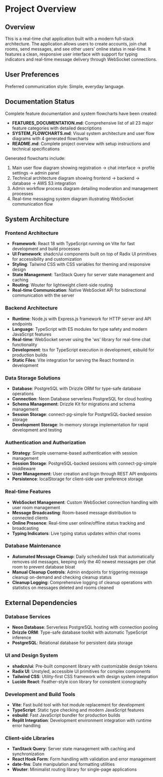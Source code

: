# Project Overview

## Overview

This is a real-time chat application built with a modern full-stack architecture. The application allows users to create accounts, join chat rooms, send messages, and see other users' online status in real-time. It features a clean, responsive user interface with support for typing indicators and real-time message delivery through WebSocket connections.

## User Preferences

Preferred communication style: Simple, everyday language.

## Documentation Status

Complete feature documentation and system flowcharts have been created:
- **FEATURES_DOCUMENTATION.md**: Comprehensive list of all 23 major feature categories with detailed descriptions
- **SYSTEM_FLOWCHARTS.md**: Visual system architecture and user flow diagrams with 4 generated flowcharts
- **README.md**: Complete project overview with setup instructions and technical specifications

Generated flowcharts include:
1. Main user flow diagram showing registration → chat interface → profile settings → admin panel
2. Technical architecture diagram showing frontend → backend → database → AWS S3 integration  
3. Admin workflow process diagram detailing moderation and management processes
4. Real-time messaging system diagram illustrating WebSocket communication flow

## System Architecture

### Frontend Architecture
- **Framework**: React 18 with TypeScript running on Vite for fast development and build processes
- **UI Framework**: shadcn/ui components built on top of Radix UI primitives for accessibility and customization
- **Styling**: Tailwind CSS with CSS variables for theming and responsive design
- **State Management**: TanStack Query for server state management and caching
- **Routing**: Wouter for lightweight client-side routing
- **Real-time Communication**: Native WebSocket API for bidirectional communication with the server

### Backend Architecture
- **Runtime**: Node.js with Express.js framework for HTTP server and API endpoints
- **Language**: TypeScript with ES modules for type safety and modern JavaScript features
- **Real-time**: WebSocket server using the 'ws' library for real-time chat functionality
- **Development**: tsx for TypeScript execution in development, esbuild for production builds
- **Static Files**: Vite integration for serving the React frontend in development

### Data Storage Solutions
- **Database**: PostgreSQL with Drizzle ORM for type-safe database operations
- **Connection**: Neon Database serverless PostgreSQL for cloud hosting
- **Schema Management**: Drizzle Kit for migrations and schema management
- **Session Storage**: connect-pg-simple for PostgreSQL-backed session storage
- **Development Storage**: In-memory storage implementation for rapid development and testing

### Authentication and Authorization
- **Strategy**: Simple username-based authentication with session management
- **Session Storage**: PostgreSQL-backed sessions with connect-pg-simple middleware
- **User Management**: User creation and login through REST API endpoints
- **Persistence**: localStorage for client-side user preference storage

### Real-time Features
- **WebSocket Management**: Custom WebSocket connection handling with user room management
- **Message Broadcasting**: Room-based message distribution to connected clients
- **Online Presence**: Real-time user online/offline status tracking and broadcasting
- **Typing Indicators**: Live typing status updates within chat rooms

### Database Maintenance
- **Automated Message Cleanup**: Daily scheduled task that automatically removes old messages, keeping only the 40 newest messages per chat room to prevent database bloat
- **Manual Cleanup Controls**: Admin endpoints for triggering message cleanup on-demand and checking cleanup status
- **Cleanup Logging**: Comprehensive logging of cleanup operations with statistics on messages deleted and rooms cleaned

## External Dependencies

### Database Services
- **Neon Database**: Serverless PostgreSQL hosting with connection pooling
- **Drizzle ORM**: Type-safe database toolkit with automatic TypeScript inference
- **PostgreSQL**: Relational database for persistent data storage

### UI and Design System
- **shadcn/ui**: Pre-built component library with customizable design tokens
- **Radix UI**: Unstyled, accessible UI primitives for complex components
- **Tailwind CSS**: Utility-first CSS framework with design system integration
- **Lucide React**: Feather-style icon library for consistent iconography

### Development and Build Tools
- **Vite**: Fast build tool with hot module replacement for development
- **TypeScript**: Static type checking and modern JavaScript features
- **esbuild**: Fast JavaScript bundler for production builds
- **Replit Integration**: Development environment integration with runtime error handling

### Client-side Libraries
- **TanStack Query**: Server state management with caching and synchronization
- **React Hook Form**: Form handling with validation and error management
- **date-fns**: Date manipulation and formatting utilities
- **Wouter**: Minimalist routing library for single-page applications